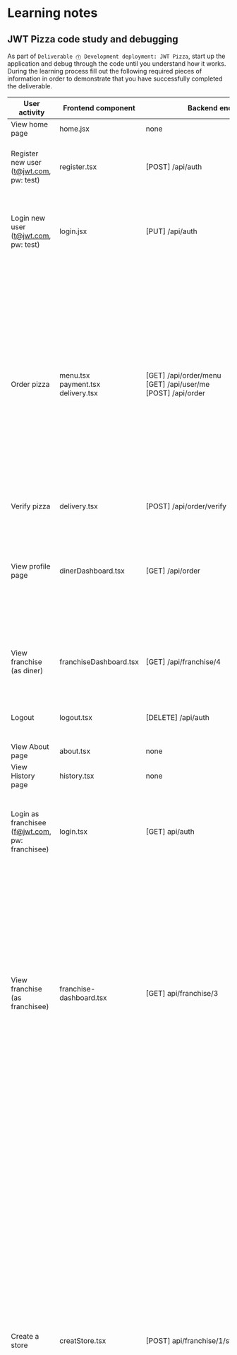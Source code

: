 # Learning notes

## JWT Pizza code study and debugging

As part of `Deliverable ⓵ Development deployment: JWT Pizza`, start up the application and debug through the code until you understand how it works. During the learning process fill out the following required pieces of information in order to demonstrate that you have successfully completed the deliverable.

| User activity                                       | Frontend component | Backend endpoints | Database SQL |
| --------------------------------------------------- | ------------------ | ----------------- | ------------ |
| View home page                                      |    home.jsx |   none |  none            |
| Register new user<br/>(t@jwt.com, pw: test)         | register.tsx |  [POST] /api/auth|INSERT INTO user (name, email, password) VALUES (?, ?, ?)<br/> INSERT INTO userRole (userId, role, objectId) VALUES (?, ?, ?)              |
| Login new user<br/>(t@jwt.com, pw: test)            |  login.jsx |   [PUT] /api/auth |  SELECT * FROM user WHERE email=? 'email' <br/> SELECT * FROM userRole WHERE userId=? 'user.id' <br/> INSERT INTO auth (token, userId) VALUES (?, ?) ON DUPLICATE KEY UPDATE token=token`|
| Order pizza                                         |   menu.tsx <br/> payment.tsx <br/> delivery.tsx| [GET] /api/order/menu <br/>[GET] /api/user/me <br/> [POST] /api/order |    SELECT userId FROM auth WHERE token=? <br/>  SELECT * FROM menu   <br/> SELECT userId FROM auth WHERE token=? <br/> SELECT id, name FROM franchise WHERE name LIKE ? LIMIT ${limit + 1} OFFSET ${offset}, [nameFilter] <br/> SELECT id, name FROM store WHERE franchiseId=?, [franchise.id]<br/> SELECT userId FROM auth WHERE token=?, [token] <br/> SELECT userId FROM auth WHERE token=?, [token] <br/> INSERT INTO dinerOrder (dinerId, franchiseId, storeId, date) VALUES (?, ?, ?, now()) <br/> SELECT id FROM ${table} WHERE ${key}=?, [value] <br/> |
| Verify pizza                                        |   delivery.tsx | [POST] /api/order/verify |  None            |
| View profile page                                   | dinerDashboard.tsx |  [GET] /api/order                 | SELECT userId FROM auth WHERE token=? Token <br/>  SELECT id, franchiseId, storeId, date FROM dinerOrder WHERE dinerId=? LIMIT ${offset},${config.db.listPerPage}, [user.id] <br/>   SELECT id, menuId, description, price FROM orderItem WHERE orderId=?, [order.id] <br/>       |
| View franchise<br/>(as diner)                       | franchiseDashboard.tsx| [GET] /api/franchise/4| SELECT userId FROM auth WHERE token=?, [token] <br/>  SELECT objectId FROM userRole WHERE role='franchisee' AND userId=?`, [userId] <br/>          |
| Logout                                              |  logout.tsx | [DELETE] /api/auth | SELECT userId FROM auth WHERE token=?, [token] <br/> DELETE FROM auth WHERE token=?, [token]           |
| View About page                                     |  about.tsx |  none |  none |
| View History page                                   |  history.tsx |  none | none  |
| Login as franchisee<br/>(f@jwt.com, pw: franchisee) | login.tsx | [GET] api/auth  |  SELECT * FROM user WHERE email=?, [email]  <br/> SELECT * FROM userRole WHERE userId=?, [user.id] <br/> INSERT INTO auth (token, userId) VALUES (?, ?) ON DUPLICATE KEY UPDATE token=token, [token, userId]            |
| View franchise<br/>(as franchisee)                  |  franchise-dashboard.tsx | [GET] api/franchise/3 | SELECT userId FROM auth WHERE token=?, [token] <br/>  SELECT objectId FROM userRole WHERE role='franchisee' AND userId=?, [userId] <br/> SELECT id, name FROM franchise WHERE id in (${franchiseIds.join(',')}) <br/> SELECT u.id, u.name, u.email FROM userRole AS ur JOIN user AS u ON u.id=ur.userId WHERE ur.objectId=? AND ur.role='franchisee', [franchise.id]  <br/> SELECT s.id, s.name, COALESCE(SUM(oi.price), 0) AS totalRevenue FROM dinerOrder AS do JOIN orderItem AS oi ON do.id=oi.orderId RIGHT JOIN store AS s ON s.id=do.storeId WHERE s.franchiseId=? GROUP BY s.id, [franchise.id]       |
| Create a store                                      | creatStore.tsx | [POST] api/franchise/1/store | SELECT userId FROM auth WHERE token=?, [token]   <br/>  SELECT u.id, u.name, u.email FROM userRole AS ur JOIN user AS u ON u.id=ur.userId WHERE ur.objectId=? AND ur.role='franchisee', [franchise.id]  <br/>  SELECT s.id, s.name, COALESCE(SUM(oi.price), 0) AS totalRevenue FROM dinerOrder AS do JOIN orderItem AS oi ON do.id=oi.orderId RIGHT JOIN store AS s ON s.id=do.storeId WHERE s.franchiseId=? GROUP BY s.id, [franchise.id] <br/> INSERT INTO store (franchiseId, name) VALUES (?, ?), [franchiseId, store.name] <br/> SELECT userId FROM auth WHERE token=?, [token]  <br/>  SELECT objectId FROM userRole WHERE role='franchisee' AND userId=?, [userId]  <br/>  SELECT id, name FROM franchise WHERE id in (${franchiseIds.join(',')}) <br/>  SELECT u.id, u.name, u.email FROM userRole AS ur JOIN user AS u ON u.id=ur.userId WHERE ur.objectId=? AND ur.role='franchisee', [franchise.id] <br/>  SELECT s.id, s.name, COALESCE(SUM(oi.price), 0) AS totalRevenue FROM dinerOrder AS do JOIN orderItem AS oi ON do.id=oi.orderId RIGHT JOIN store AS s ON s.id=do.storeId WHERE s.franchiseId=? GROUP BY s.id, [franchise.id] <br/> |
| Close a store                                       | closeStore.tsx |  [DELETE] http://localhost:3000/api/franchise/1/store/2 | SELECT userId FROM auth WHERE token=?, [token] <br/> SELECT u.id, u.name, u.email FROM userRole AS ur JOIN user AS u ON u.id=ur.userId WHERE ur.objectId=? AND ur.role='franchisee', [franchise.id] <br/>  SELECT s.id, s.name, COALESCE(SUM(oi.price), 0) AS totalRevenue FROM dinerOrder AS do JOIN orderItem AS oi ON do.id=oi.orderId RIGHT JOIN store AS s ON s.id=do.storeId WHERE s.franchiseId=? GROUP BY s.id, [franchise.id] <br/>  DELETE FROM store WHERE franchiseId=? AND id=?, [franchiseId, storeId]  <br/>  SELECT userId FROM auth WHERE token=?, [token] <br/>  SELECT objectId FROM userRole WHERE role='franchisee' AND userId=?, [userId]  <br/>  SELECT id, name FROM franchise WHERE id in (${franchiseIds.join(',')}) <br/>  SELECT u.id, u.name, u.email FROM userRole AS ur JOIN user AS u ON u.id=ur.userId WHERE ur.objectId=? AND ur.role='franchisee', [franchise.id] <br/>    SELECT s.id, s.name, COALESCE(SUM(oi.price), 0) AS totalRevenue FROM dinerOrder AS do JOIN orderItem AS oi ON do.id=oi.orderId RIGHT JOIN store AS s ON s.id=do.storeId WHERE s.franchiseId=? GROUP BY s.id, [franchise.id] <br/>    |
| Login as admin<br/>(a@jwt.com, pw: admin)           | login.tsx |  [PUT]  /api/auth  | SELECT * FROM user WHERE email=?, [email] <br/>   SELECT * FROM userRole WHERE userId=?, [user.id] <br/> INSERT INTO auth (token, userId) VALUES (?, ?) ON DUPLICATE KEY UPDATE token=token, [token, userId] <br/>            |
| View Admin page                                     | adminDashboard.tsx | [GET] /api/franchise?page=0&limit=3&name=* | SELECT userId FROM auth WHERE token=?, [token]  <br/> SELECT id, name FROM franchise WHERE name LIKE ? LIMIT ${limit + 1} OFFSET ${offset}, [nameFilter]   <br/>  SELECT u.id, u.name, u.email FROM userRole AS ur JOIN user AS u ON u.id=ur.userId WHERE ur.objectId=? AND ur.role='franchisee', [franchise.id] <br/>  SELECT s.id, s.name, COALESCE(SUM(oi.price), 0) AS totalRevenue FROM dinerOrder AS do JOIN orderItem AS oi ON do.id=oi.orderId RIGHT JOIN store AS s ON s.id=do.storeId WHERE s.franchiseId=? GROUP BY s.id, [franchise.id] <br/>      |
| Create a franchise for t@jwt.com                    | createFranchise.tsx | [POST] /api/franchise  [GET] api/franchise?page=0&limit=3&name=* | SELECT userId FROM auth WHERE token=?, [token] <br/>  SELECT id, name FROM user WHERE email=?, [admin.email] <br/> INSERT INTO franchise (name) VALUES (?), [franchise.name] <br/>    INSERT INTO userRole (userId, role, objectId) VALUES (?, ?, ?), [admin.id, Role.Franchisee, franchise.id] <br/> SELECT userId FROM auth WHERE token=?, [token] <br/>   SELECT id, name FROM franchise WHERE name LIKE ? LIMIT ${limit + 1} OFFSET ${offset}, [nameFilter] <br/>  SELECT u.id, u.name, u.email FROM userRole AS ur JOIN user AS u ON u.id=ur.userId WHERE ur.objectId=? AND ur.role='franchisee', [franchise.id] <br/> SELECT s.id, s.name, COALESCE(SUM(oi.price), 0) AS totalRevenue FROM dinerOrder AS do JOIN orderItem AS oi ON do.id=oi.orderId RIGHT JOIN store AS s ON s.id=do.storeId WHERE s.franchiseId=? GROUP BY s.id, [franchise.id] <br/>  SELECT u.id, u.name, u.email FROM userRole AS ur JOIN user AS u ON u.id=ur.userId WHERE ur.objectId=? AND ur.role='franchisee', [franchise.id] <br/> SELECT s.id, s.name, COALESCE(SUM(oi.price), 0) AS totalRevenue FROM dinerOrder AS do JOIN orderItem AS oi ON do.id=oi.orderId RIGHT JOIN store AS s ON s.id=do.storeId WHERE s.franchiseId=? GROUP BY s.id, [franchise.id] <br/>  |
| Close the franchise for t@jwt.com                   |  closeFranchise.tsx |  [DELETE] api/franchise/2 | SELECT userId FROM auth WHERE token=?, [token] <br/>  DELETE FROM store WHERE franchiseId=?, [franchiseId] <br/> DELETE FROM userRole WHERE objectId=?, [franchiseId]  <br/> DELETE FROM franchise WHERE id=?, [franchiseId] <br/> SELECT userId FROM auth WHERE token=?, [token] <br/>  SELECT id, name FROM franchise WHERE name LIKE ? LIMIT ${limit + 1} OFFSET ${offset}, [nameFilter] <br/>    SELECT u.id, u.name, u.email FROM userRole AS ur JOIN user AS u ON u.id=ur.userId WHERE ur.objectId=? AND ur.role='franchisee', [franchise.id] <br/>   SELECT s.id, s.name, COALESCE(SUM(oi.price), 0) AS totalRevenue FROM dinerOrder AS do JOIN orderItem AS oi ON do.id=oi.orderId RIGHT JOIN store AS s ON s.id=do.storeId WHERE s.franchiseId=? GROUP BY s.id, [franchise.id] <br/>    |
